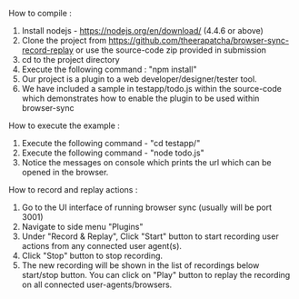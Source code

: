 How to compile :
1. Install nodejs - https://nodejs.org/en/download/ (4.4.6 or above)
2. Clone the project from https://github.com/theerapatcha/browser-sync-record-replay or use the source-code zip provided in submission
3. cd to the project directory
4. Execute the following command :
"npm install"
5. Our project is a plugin to a web developer/designer/tester tool.
6. We have included a sample in testapp/todo.js within the source-code which demonstrates how to enable the plugin to be used within browser-sync

How to execute the example :
1. Execute the following command - "cd testapp/"
2. Execute the following command - "node todo.js"
3. Notice the messages on console which prints the url which can be opened in the browser.


How to record and replay actions :
1. Go to the UI interface of running browser sync (usually will be port 3001)
2. Navigate to side menu "Plugins"
3. Under "Record & Replay", Click "Start" button to start recording user actions from any connected user agent(s).
4. Click "Stop" button to stop recording.
5. The new recording will be shown in the list of recordings below start/stop button. You can click on "Play" button to replay the recording on all connected user-agents/browsers.